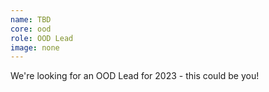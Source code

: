 ```yaml
---
name: TBD
core: ood
role: OOD Lead
image: none
---
```


We're looking for an OOD Lead for 2023 - this could be you!